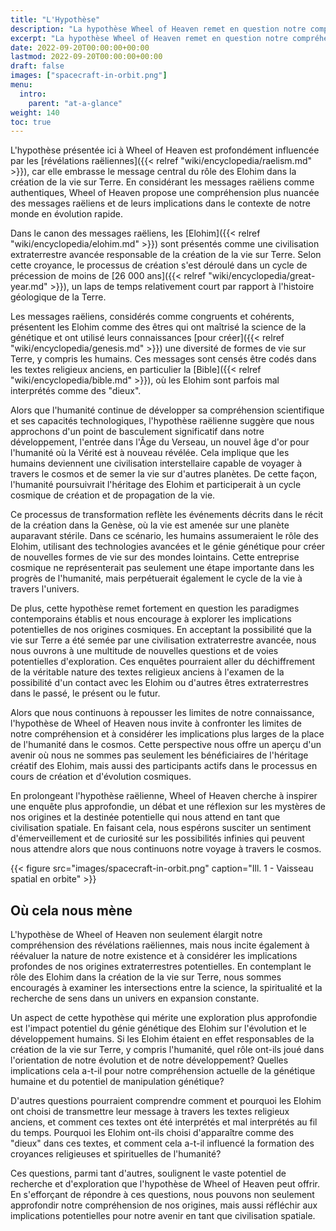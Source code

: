 ```yaml
---
title: "L'Hypothèse"
description: "La hypothèse Wheel of Heaven remet en question notre compréhension des origines humaines et nous invite à considérer les profondes implications de nos connexions extraterrestres potentielles. En explorant le rôle des Elohim dans la création de la vie sur Terre, nous plongeons dans l'intersection de la science, de la spiritualité et de notre place dans le cosmos. Cette hypothèse ouvre également de nouvelles avenues d'exploration, telles que l'examen des textes religieux anciens et des mythologies dans le contexte des contacts extraterrestres. Elle nous pousse à réfléchir aux conséquences de nos origines cosmiques sur l'avenir de l'exploration spatiale, de l'éthique et des interactions avec des civilisations extraterrestres."
excerpt: "La hypothèse Wheel of Heaven remet en question notre compréhension des origines humaines et nous invite à considérer les profondes implications de nos connexions extraterrestres potentielles. En explorant le rôle des Elohim dans la création de la vie sur Terre, nous plongeons dans l'intersection de la science, de la spiritualité et de notre place dans le cosmos. Cette hypothèse ouvre également de nouvelles avenues d'exploration, telles que l'examen des textes religieux anciens et des mythologies dans le contexte des contacts extraterrestres. Elle nous pousse à réfléchir aux conséquences de nos origines cosmiques sur l'avenir de l'exploration spatiale, de l'éthique et des interactions avec des civilisations extraterrestres."
date: 2022-09-20T00:00:00+00:00
lastmod: 2022-09-20T00:00:00+00:00
draft: false
images: ["spacecraft-in-orbit.png"]
menu:
  intro:
    parent: "at-a-glance"
weight: 140
toc: true
---
```


L'hypothèse présentée ici à Wheel of Heaven est profondément influencée par les [révélations raëliennes]({{< relref "wiki/encyclopedia/raelism.md" >}}), car elle embrasse le message central du rôle des Elohim dans la création de la vie sur Terre. En considérant les messages raëliens comme authentiques, Wheel of Heaven propose une compréhension plus nuancée des messages raëliens et de leurs implications dans le contexte de notre monde en évolution rapide.

Dans le canon des messages raëliens, les [Elohim]({{< relref "wiki/encyclopedia/elohim.md" >}}) sont présentés comme une civilisation extraterrestre avancée responsable de la création de la vie sur Terre. Selon cette croyance, le processus de création s'est déroulé dans un cycle de précession de moins de [26 000 ans]({{< relref "wiki/encyclopedia/great-year.md" >}}), un laps de temps relativement court par rapport à l'histoire géologique de la Terre.

Les messages raëliens, considérés comme congruents et cohérents, présentent les Elohim comme des êtres qui ont maîtrisé la science de la génétique et ont utilisé leurs connaissances [pour créer]({{< relref "wiki/encyclopedia/genesis.md" >}}) une diversité de formes de vie sur Terre, y compris les humains. Ces messages sont censés être codés dans les textes religieux anciens, en particulier la [Bible]({{< relref "wiki/encyclopedia/bible.md" >}}), où les Elohim sont parfois mal interprétés comme des "dieux".

Alors que l'humanité continue de développer sa compréhension scientifique et ses capacités technologiques, l'hypothèse raëlienne suggère que nous approchons d'un point de basculement significatif dans notre développement, l'entrée dans l'Âge du Verseau, un nouvel âge d'or pour l'humanité où la Vérité est à nouveau révélée. Cela implique que les humains deviennent une civilisation interstellaire capable de voyager à travers le cosmos et de semer la vie sur d'autres planètes. De cette façon, l'humanité poursuivrait l'héritage des Elohim et participerait à un cycle cosmique de création et de propagation de la vie.

Ce processus de transformation reflète les événements décrits dans le récit de la création dans la Genèse, où la vie est amenée sur une planète auparavant stérile. Dans ce scénario, les humains assumeraient le rôle des Elohim, utilisant des technologies avancées et le génie génétique pour créer de nouvelles formes de vie sur des mondes lointains. Cette entreprise cosmique ne représenterait pas seulement une étape importante dans les progrès de l'humanité, mais perpétuerait également le cycle de la vie à travers l'univers.

De plus, cette hypothèse remet fortement en question les paradigmes contemporains établis et nous encourage à explorer les implications potentielles de nos origines cosmiques. En acceptant la possibilité que la vie sur Terre a été semée par une civilisation extraterrestre avancée, nous nous ouvrons à une multitude de nouvelles questions et de voies potentielles d'exploration. Ces enquêtes pourraient aller du déchiffrement de la véritable nature des textes religieux anciens à l'examen de la possibilité d'un contact avec les Elohim ou d'autres êtres extraterrestres dans le passé, le présent ou le futur.

Alors que nous continuons à repousser les limites de notre connaissance, l'hypothèse de Wheel of Heaven nous invite à confronter les limites de notre compréhension et à considérer les implications plus larges de la place de l'humanité dans le cosmos. Cette perspective nous offre un aperçu d'un avenir où nous ne sommes pas seulement les bénéficiaires de l'héritage créatif des Elohim, mais aussi des participants actifs dans le processus en cours de création et d'évolution cosmiques.

En prolongeant l'hypothèse raëlienne, Wheel of Heaven cherche à inspirer une enquête plus approfondie, un débat et une réflexion sur les mystères de nos origines et la destinée potentielle qui nous attend en tant que civilisation spatiale. En faisant cela, nous espérons susciter un sentiment d'émerveillement et de curiosité sur les possibilités infinies qui peuvent nous attendre alors que nous continuons notre voyage à travers le cosmos.

{{< figure src="images/spacecraft-in-orbit.png" caption="Ill. 1 - Vaisseau spatial en orbite" >}}

## Où cela nous mène

L'hypothèse de Wheel of Heaven non seulement élargit notre compréhension des révélations raëliennes, mais nous incite également à réévaluer la nature de notre existence et à considérer les implications profondes de nos origines extraterrestres potentielles. En contemplant le rôle des Elohim dans la création de la vie sur Terre, nous sommes encouragés à examiner les intersections entre la science, la spiritualité et la recherche de sens dans un univers en expansion constante.

Un aspect de cette hypothèse qui mérite une exploration plus approfondie est l'impact potentiel du génie génétique des Elohim sur l'évolution et le développement humains. Si les Elohim étaient en effet responsables de la création de la vie sur Terre, y compris l'humanité, quel rôle ont-ils joué dans l'orientation de notre évolution et de notre développement? Quelles implications cela a-t-il pour notre compréhension actuelle de la génétique humaine et du potentiel de manipulation génétique?

D'autres questions pourraient comprendre comment et pourquoi les Elohim ont choisi de transmettre leur message à travers les textes religieux anciens, et comment ces textes ont été interprétés et mal interprétés au fil du temps. Pourquoi les Elohim ont-ils choisi d'apparaître comme des "dieux" dans ces textes, et comment cela a-t-il influencé la formation des croyances religieuses et spirituelles de l'humanité?

Ces questions, parmi tant d'autres, soulignent le vaste potentiel de recherche et d'exploration que l'hypothèse de Wheel of Heaven peut offrir. En s'efforçant de répondre à ces questions, nous pouvons non seulement approfondir notre compréhension de nos origines, mais aussi réfléchir aux implications potentielles pour notre avenir en tant que civilisation spatiale.
